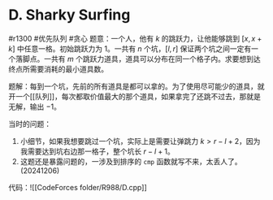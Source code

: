 # D. Sharky Surfing
#r1300 #优先队列 #贪心 
题意：一个人，他有 $k$ 的跳跃力，让他能够跳到 $[x, x + k]$ 中任意一格。初始跳跃力为 1。一共有 $n$ 个坑，$[l, r]$ 保证两个坑之间一定有一个落脚点。一共有 $m$ 个跳跃力道具，道具可以分布在同一个格子内。求要想到达终点所需要消耗的最小道具数。

题解：每到一个坑，先前的所有道具是都可以拿的。为了使用尽可能少的道具，就开一个[[队列]]，每次都取价值最大的那个道具，如果拿完了还跳不过去，那就是无解，输出 $-1$。

当时的问题：
1. 小细节，如果我想要跳过一个坑，实际上是需要让弹跳力 $k > r - l + 2$，因为我需要达到坑右边那一格子，整个坑长 $r - l + 1$。
2. 这题还是暴露问题的，一涉及到排序的 `cmp` 函数就写不来，太丢人了。(20241206)

代码：![[CodeForces folder/R988/D.cpp]]
